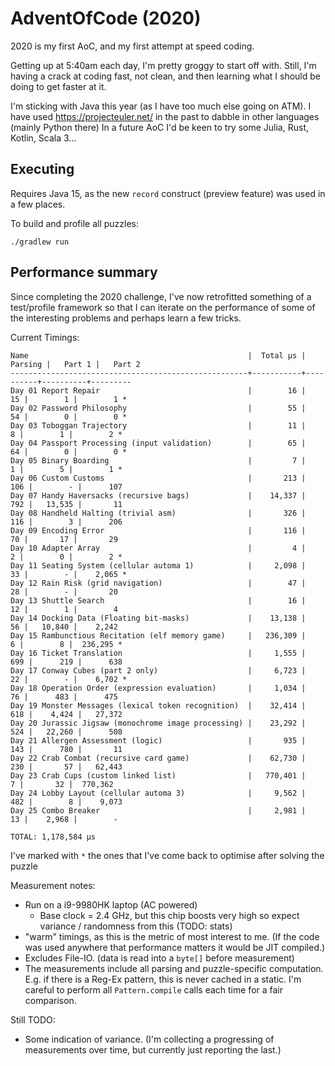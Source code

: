 # AdventOfCode (2020)
2020 is my first AoC, and my first attempt at speed coding.

Getting up at 5:40am each day, I'm pretty groggy to start off with.
Still, I'm having a crack at coding fast, not clean, and then learning
what I should be doing to get faster at it.

I'm sticking with Java this year (as I have too much else going on ATM).
I have used https://projecteuler.net/ in the past
to dabble in other languages (mainly Python there)
In a future AoC I'd be keen to try some Julia, Rust, Kotlin, Scala 3...

## Executing

Requires Java 15, as the new `record` construct (preview feature)
was used in a few places.

To build and profile all puzzles:

`./gradlew run`

## Performance summary

Since completing the 2020 challenge, I've now retrofitted something of a
test/profile framework so that I can iterate on the performance of some
of the interesting problems and perhaps learn a few tricks.

Current Timings:

```
Name                                                 |  Total μs |  Parsing |   Part 1 |   Part 2
-----------------------------------------------------+-----------+----------+----------+---------
Day 01 Report Repair                                 |        16 |       15 |        1 |        1 *
Day 02 Password Philosophy                           |        55 |       54 |        0 |        0 *
Day 03 Toboggan Trajectory                           |        11 |        8 |        1 |        2 *
Day 04 Passport Processing (input validation)        |        65 |       64 |        0 |        0 *
Day 05 Binary Boarding                               |         7 |        1 |        5 |        1 *
Day 06 Custom Customs                                |       213 |      106 |        - |      107
Day 07 Handy Haversacks (recursive bags)             |    14,337 |      792 |   13,535 |       11
Day 08 Handheld Halting (trivial asm)                |       326 |      116 |        3 |      206
Day 09 Encoding Error                                |       116 |       70 |       17 |       29
Day 10 Adapter Array                                 |         4 |        2 |        0 |        2 *
Day 11 Seating System (cellular automa 1)            |     2,098 |       33 |        - |    2,065 *
Day 12 Rain Risk (grid navigation)                   |        47 |       28 |        - |       20
Day 13 Shuttle Search                                |        16 |       12 |        1 |        4
Day 14 Docking Data (Floating bit-masks)             |    13,138 |       56 |   10,840 |    2,242
Day 15 Rambunctious Recitation (elf memory game)     |   236,309 |        6 |        8 |  236,295 *
Day 16 Ticket Translation                            |     1,555 |      699 |      219 |      638
Day 17 Conway Cubes (part 2 only)                    |     6,723 |       22 |        - |    6,702 *
Day 18 Operation Order (expression evaluation)       |     1,034 |       76 |      483 |      475
Day 19 Monster Messages (lexical token recognition)  |    32,414 |      618 |    4,424 |   27,372
Day 20 Jurassic Jigsaw (monochrome image processing) |    23,292 |      524 |   22,260 |      508
Day 21 Allergen Assessment (logic)                   |       935 |      143 |      780 |       11
Day 22 Crab Combat (recursive card game)             |    62,730 |      230 |       57 |   62,443
Day 23 Crab Cups (custom linked list)                |   770,401 |        7 |       32 |  770,362
Day 24 Lobby Layout (cellular automa 3)              |     9,562 |      482 |        8 |    9,073
Day 25 Combo Breaker                                 |     2,981 |       13 |    2,968 |        -

TOTAL: 1,178,584 μs
```

I've marked with `*` the ones that I've come back to optimise after solving the puzzle

Measurement notes:
 * Run on a i9-9980HK laptop (AC powered)
    * Base clock = 2.4 GHz, but this chip boosts very high so expect variance / randomness from this
      (TODO: stats)
 * "warm" timings, as this is the metric of most interest to me.
   (If the code was used anywhere that performance matters it would be JIT compiled.)
 * Excludes File-IO. (data is read into a `byte[]` before measurement)
 * The measurements include all parsing and puzzle-specific computation. E.g. if there is a Reg-Ex
   pattern, this is never cached in a static. I'm careful to perform all `Pattern.compile` calls
   each time for a fair comparison.

Still TODO:
  * Some indication of variance. (I'm collecting a progressing of measurements over time,
    but currently just reporting the last.)

